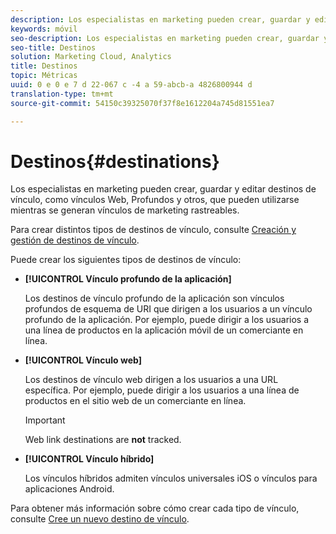 ```yaml
---
description: Los especialistas en marketing pueden crear, guardar y editar destinos de vínculo, como vínculos web, profundos u otros, que pueden utilizarse mientras se generan vínculos de marketing rastreables.
keywords: móvil
seo-description: Los especialistas en marketing pueden crear, guardar y editar destinos de vínculo, como vínculos web, profundos u otros, que pueden utilizarse mientras se generan vínculos de marketing rastreables.
seo-title: Destinos
solution: Marketing Cloud, Analytics
title: Destinos
topic: Métricas
uuid: 0 e 0 e 7 d 22-067 c -4 a 59-abcb-a 4826800944 d
translation-type: tm+mt
source-git-commit: 54150c39325070f37f8e1612204a745d81551ea7

---
```



# Destinos{#destinations}

Los especialistas en marketing pueden crear, guardar y editar destinos de vínculo, como vínculos Web, Profundos y otros, que pueden utilizarse mientras se generan vínculos de marketing rastreables.

Para crear distintos tipos de destinos de vínculo, consulte [Creación y gestión de destinos de vínculo](/help/using/acquisition-main/c-manage-link-destinations/c-manage-link-destinations.md).

Puede crear los siguientes tipos de destinos de vínculo:

* **[!UICONTROL Vínculo profundo de la aplicación]**

   Los destinos de vínculo profundo de la aplicación son vínculos profundos de esquema de URI que dirigen a los usuarios a un vínculo profundo de la aplicación. Por ejemplo, puede dirigir a los usuarios a una línea de productos en la aplicación móvil de un comerciante en línea.

* **[!UICONTROL Vínculo web]**

   Los destinos de vínculo web dirigen a los usuarios a una URL específica. Por ejemplo, puede dirigir a los usuarios a una línea de productos en el sitio web de un comerciante en línea.

   >[!IMPORTANT]
   >
   >Web link destinations are **not** tracked.

* **[!UICONTROL Vínculo híbrido]**

   Los vínculos híbridos admiten vínculos universales iOS o vínculos para aplicaciones Android.

Para obtener más información sobre cómo crear cada tipo de vínculo, consulte [Cree un nuevo destino de vínculo](/help/using/acquisition-main/c-manage-link-destinations/t-create-new-app-deep-link-destination.md).
